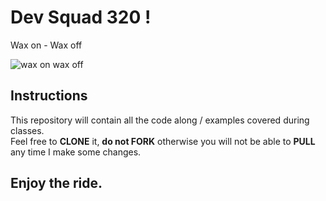 # Dev Squad 320 !

Wax on - Wax off

![wax on wax off]()

## Instructions

This repository will contain all the code along / examples covered during classes.  
Feel free to **CLONE** it, **do not FORK** otherwise you will not be able to **PULL** any time I make some changes.

## Enjoy the ride.
